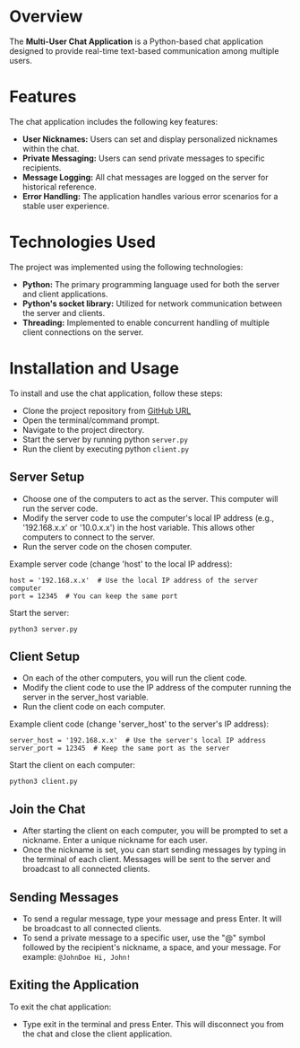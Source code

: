 # Overview
The **Multi-User Chat Application** is a Python-based chat application designed to provide real-time text-based communication among multiple users.

# Features
The chat application includes the following key features:
* **User Nicknames:** Users can set and display personalized nicknames within the chat.
* **Private Messaging:** Users can send private messages to specific recipients.
* **Message Logging:** All chat messages are logged on the server for historical reference.
* **Error Handling:** The application handles various error scenarios for a stable user experience.

# Technologies Used
The project was implemented using the following technologies:
* **Python:** The primary programming language used for both the server and client applications.
* **Python's socket library:** Utilized for network communication between the server and clients.
* **Threading:** Implemented to enable concurrent handling of multiple client connections on the server.

# Installation and Usage
To install and use the chat application, follow these steps:
* Clone the project repository from [GitHub URL](https://github.com/AHNAF14924/Multi-User-Chat-Application.git)
* Open the terminal/command prompt.
* Navigate to the project directory.
* Start the server by running python `server.py`
* Run the client by executing python `client.py`
 ## Server Setup
 * Choose one of the computers to act as the server. This computer will run the server code.
 * Modify the server code to use the computer's local IP address (e.g., '192.168.x.x' or '10.0.x.x') in the host variable. This allows other computers to connect to the server.
 * Run the server code on the chosen computer.
 
 Example server code (change 'host' to the local IP address):

 ```
 host = '192.168.x.x'  # Use the local IP address of the server computer
port = 12345  # You can keep the same port
 ```
Start the server:
```
python3 server.py
```
## Client Setup
* On each of the other computers, you will run the client code.
* Modify the client code to use the IP address of the computer running the server in the server_host variable.
* Run the client code on each computer.

Example client code (change 'server_host' to the server's IP address):
```
server_host = '192.168.x.x'  # Use the server's local IP address
server_port = 12345  # Keep the same port as the server
```
Start the client on each computer:

```
python3 client.py
```
## Join the Chat

* After starting the client on each computer, you will be prompted to set a nickname. Enter a unique nickname for each user.
* Once the nickname is set, you can start sending messages by typing in the terminal of each client. Messages will be sent to the server and broadcast to all connected clients.

## Sending Messages

* To send a regular message, type your message and press Enter. It will be broadcast to all connected clients.
* To send a private message to a specific user, use the "@" symbol followed by the recipient's nickname, a space, and your message. For example: `@JohnDoe Hi, John!`

## Exiting the Application
To exit the chat application:
* Type exit in the terminal and press Enter. This will disconnect you from the chat and close the client application.
